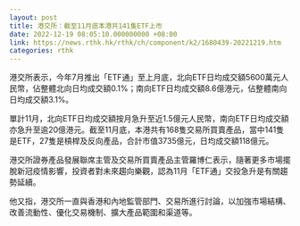 ```yaml
---
layout: post
title: 港交所：截至11月底本港共141隻ETF上市
date: 2022-12-19 08:05:10.000000000 +08:00
link: https://news.rthk.hk/rthk/ch/component/k2/1680439-20221219.htm
categories: rthk
---
```


港交所表示，今年7月推出「ETF通」至上月底，北向ETF日均成交額5600萬元人民幣，佔整體北向日均成交額0.1%；南向ETF日均成交額8.6億港元，佔整體南向日均成交額3.1%。

單計11月，北向ETF日均成交額按月急升至近1.5億元人民幣，南向ETF日均成交額亦急升至逾20億港元。截至11月底，本港共有168隻交易所買賣產品，當中141隻是ETF，27隻是槓桿及反向產品，合計市值3735億元，日均成交額118億元。

港交所證券產品發展聯席主管及交易所買賣產品主管羅博仁表示，隨著更多市場擺脫新冠疫情影響，投資者對未來趨向樂觀，認為11月「ETF通」交投急升是有關趨勢延續。

他又指，港交所一直與香港和內地監管部門、交易所進行討論，以加強市場結構、改善流動性、優化交易機制、擴大產品範圍和渠道等。
